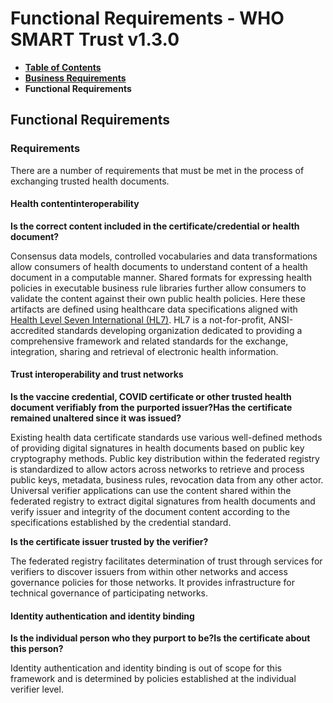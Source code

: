 # Functional Requirements - WHO SMART Trust v1.3.0

* [**Table of Contents**](toc.md)
* [**Business Requirements**](business_requirements.md)
* **Functional Requirements**

## Functional Requirements

### Requirements

There are a number of requirements that must be met in the process of exchanging trusted health documents.

#### Health content​ interoperability

**Is the correct content included in the certificate/credential or health document?​**

Consensus data models, controlled vocabularies and data transformations allow consumers of health documents to understand content of a health document in a computable manner. Shared formats for expressing health policies in executable business rule libraries further allow consumers to validate the content against their own public health policies. Here these artifacts are defined using healthcare data specifications aligned with [Health Level Seven International (HL7)](https://www.hl7.org/). HL7 is a not-for-profit, ANSI-accredited standards developing organization dedicated to providing a comprehensive framework and related standards for the exchange, integration, sharing and retrieval of electronic health information.

#### Trust interoperability and trust networks​

**Is the vaccine credential, COVID certificate or other trusted health document verifiably from the purported issuer?​**
 **Has the certificate remained unaltered since it was issued?​**

Existing health data certificate standards use various well-defined methods of providing digital signatures in health documents based on public key cryptography methods. Public key distribution within the federated registry is standardized to allow actors across networks to retrieve and process public keys, metadata, business rules, revocation data from any other actor. Universal verifier applications can use the content shared within the federated registry to extract digital signatures from health documents and verify issuer and integrity of the document content according to the specifications established by the credential standard.

**Is the certificate issuer trusted by the verifier?​**

The federated registry facilitates determination of trust through services for verifiers to discover issuers from within other networks and access governance policies for those networks. It provides infrastructure for technical governance of participating networks.

#### Identity authentication and identity binding

**Is the individual person who they purport to be?​**
 **Is the certificate about this person?​**

Identity authentication and identity binding is out of scope for this framework and is determined by policies established at the individual verifier level.

